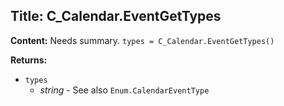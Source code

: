 ## Title: C_Calendar.EventGetTypes

**Content:**
Needs summary.
`types = C_Calendar.EventGetTypes()`

**Returns:**
- `types`
  - *string* - See also `Enum.CalendarEventType`